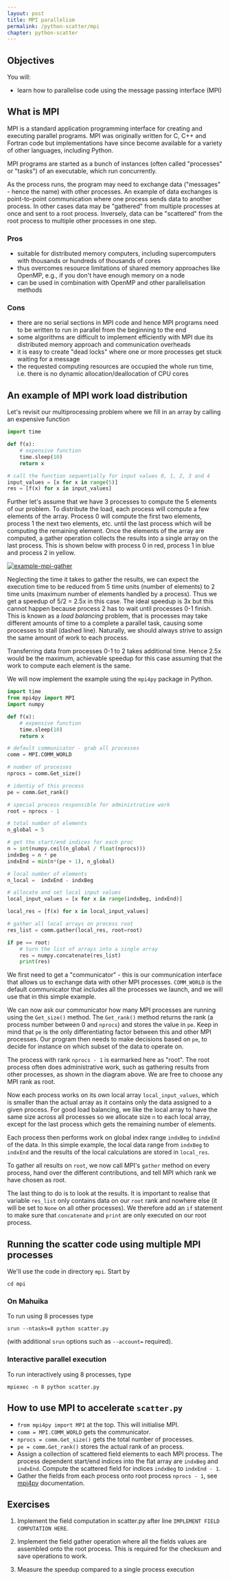 ```yaml
---
layout: post
title: MPI parallelism
permalink: /python-scatter/mpi
chapter: python-scatter
---
```



## Objectives

You will:

* learn how to parallelise code using the message passing interface (MPI)

## What is MPI

MPI is a standard application programming interface for creating and executing parallel programs. MPI was originally written for C, C++ and Fortran code but implementations have since become available for a variety of other languages, including Python.

MPI programs are started as a bunch of instances (often called "processes" or "tasks") of an executable, which run concurrently.

As the process runs, the program may need to exchange data ("messages" - hence the name) with other processes. An example of data exchanges is point-to-point communication where one process sends data to another process. In other cases data may be "gathered" from multiple processes at once and sent to a root process. Inversely, data can be "scattered" from the root process to multiple other processes in one step.

### Pros

 * suitable for distributed memory computers, including supercomputers with thousands or hundreds of thousands of cores
 * thus overcomes resource limitations of shared memory approaches like OpenMP, e.g., if you don't have enough memory on a node
 * can be used in combination with OpenMP and other parallelisation methods

### Cons

 * there are no serial sections in MPI code and hence MPI programs need to be written to run in parallel from the beginning to the end
 * some algorithms are difficult to implement efficiently with MPI due its distributed memory approach and communication overheads
 * it is easy to create "dead locks" where one or more processes get stuck waiting for a message
 * the requested computing resources are occupied the whole run time, i.e. there is no dynamic allocation/deallocation of CPU cores

## An example of MPI work load distribution

Let's revisit our multiprocessing problem where we fill in an array by calling an expensive function
```python
import time

def f(x):
	# expensive function
	time.sleep(10)
	return x

# call the function sequentially for input values 0, 1, 2, 3 and 4
input_values = [x for x in range(5)]
res = [f(x) for x in input_values]
```

Further let's assume that we have 3 processes to compute the 5 elements of our problem. To distribute the load, each process will compute a few elements of the array. Process 0 will compute the first two elements, process 1 the next two elements, etc. until the last process which will be computing the remaining element. Once the elements of the array are computed, a gather operation collects the results into a single array on the last process. This is shown below with process 0 in red, process 1 in blue and process 2 in yellow. 


[![example-mpi-gather](images/example-mpi-gather.png)](images/example-mpi-gather.png)


Neglecting the time it takes to gather the results, we can expect the execution time to be reduced from 5 time units (number of elements) to 2 time units (maximum number of elements handled by a process). Thus we get a speedup of 5/2 = 2.5x in this case. The ideal speedup is 3x but this cannot happen because process 2 has to wait until processes 0-1 finish. This is known as a *load balancing* problem, that is processes may take different amounts of time to a complete a parallel task, causing some processes to stall (dashed line). Naturally, we should always strive to assign the same amount of work to each process.   

Transferring data from processes 0-1 to 2 takes additional time. Hence 2.5x would be the maximum, achievable speedup for this case assuming that the work to compute each element is the same.



We will now implement the example using the `mpi4py` package in Python.

```python
import time
from mpi4py import MPI
import numpy

def f(x):
    # expensive function
    time.sleep(10)
    return x

# default communicator - grab all processes
comm = MPI.COMM_WORLD

# number of processes
nprocs = comm.Get_size()

# identiy of this process
pe = comm.Get_rank()

# special process responsible for administrative work
root = nprocs - 1

# total number of elements
n_global = 5

# get the start/end indices for each proc
n = int(numpy.ceil(n_global / float(nprocs)))
indxBeg = n * pe
indxEnd = min(n*(pe + 1), n_global)

# local number of elements
n_local =  indxEnd - indxBeg

# allocate and set local input values 
local_input_values = [x for x in range(indxBeg, indxEnd)]

local_res = [f(x) for x in local_input_values]

# gather all local arrays on process root
res_list = comm.gather(local_res, root=root)

if pe == root:
    # turn the list of arrays into a single array
    res = numpy.concatenate(res_list)
    print(res)
```

We first need to get a "communicator" - this is our communication interface that allows us to exchange data with other MPI processes. `COMM_WORLD` is the default communicator that includes all the processes we launch, and we will use that in this simple example.

We can now ask our communicator how many MPI processes are running using the `Get_size()` method. The `Get_rank()` method returns the rank (a process number between 0 and `nprocs`) and stores the value in `pe`. Keep in mind that `pe` is the only differentiating factor between this and other MPI processes. Our program then needs to make decisions based on `pe`, to decide for instance on which subset of the data to operate on.

The process with rank `nprocs - 1` is earmarked here as "root". The root process often does administrative work, such as gathering results from other processes, as shown in the diagram above. We are free to choose any MPI rank as root.

Now each process works on its own local array `local_input_values`, which is smaller than the actual array as it contains only the data assigned to a given process. For good load balancing, we like the local array to have the same size across all processes so we allocate size `n` to each local array, except for the last process which gets the remaining number of elements. 

Each process then performs work on global index range `indxBeg` to `indxEnd` of the data. In this simple example, the local data range from `indxBeg` to `indxEnd` and the results of the local calculations are stored in `local_res`.

To gather all results on `root`, we now call MPI's `gather` method on every process, hand over the different contributions, and tell MPI which rank we have chosen as root.

The last thing to do is to look at the results. It is important to realise that variable `res_list` only contains data on our `root` rank and nowhere else (it will be set to `None` on all other processes). We therefore add an `if` statement to make sure that `concatenate` and `print` are only executed on our root process.

## Running the scatter code using multiple MPI processes

We'll use the code in directory `mpi`. Start by
```
cd mpi
```

### On Mahuika

To run using 8 processes type
```
srun --ntasks=8 python scatter.py
```
(with additional `srun` options such as `--account=` required).  

### Interactive parallel execution

To run interactively using 8 processes, type
```
mpiexec -n 8 python scatter.py
```

## How to use MPI to accelerate `scatter.py`

 * `from mpi4py import MPI` at the top. This will initialise MPI.
 * `comm = MPI.COMM_WORLD` gets the communicator.
 * `nprocs = comm.Get_size()` gets the total number of processes.
 * `pe = comm.Get_rank()` stores the actual rank of an process.
 * Assign a collection of scattered field elements to each MPI process. The process dependent start/end indices into the flat array are `indxBeg` and `indxEnd`. Compute the scattered field for indices `indxBeg` to `indxEnd - 1`.
 * Gather the fields from each process onto root process `nprocs - 1`, see [mpi4py](https://info.gwdg.de/~ceulig/docs-dev/doku.php?id=en:services:application_services:high_performance_computing:mpi4py) documentation.

## Exercises

 1. Implement the field computation in scatter.py after line `IMPLEMENT FIELD COMPUTATION HERE`.

 2. Implement the field gather operation where all the fields values are assembled onto the root process. This is required for the checksum and save operations to work.

 3. Measure the speedup compared to a single process execution
